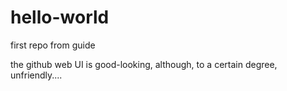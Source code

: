 # hello-world
first repo from guide

the github web UI is good-looking, although, to a certain degree, unfriendly.... 
